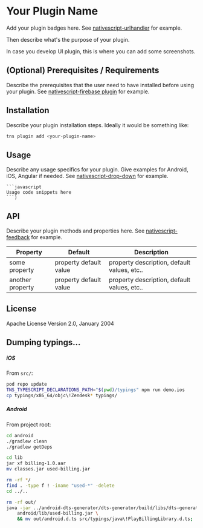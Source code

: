 # Your Plugin Name

Add your plugin badges here. See [nativescript-urlhandler](https://github.com/hypery2k/nativescript-urlhandler) for example.

Then describe what's the purpose of your plugin. 

In case you develop UI plugin, this is where you can add some screenshots.

## (Optional) Prerequisites / Requirements

Describe the prerequisites that the user need to have installed before using your plugin. See [nativescript-firebase plugin](https://github.com/eddyverbruggen/nativescript-plugin-firebase) for example.

## Installation

Describe your plugin installation steps. Ideally it would be something like:

```javascript
tns plugin add <your-plugin-name>
```

## Usage 

Describe any usage specifics for your plugin. Give examples for Android, iOS, Angular if needed. See [nativescript-drop-down](https://www.npmjs.com/package/nativescript-drop-down) for example.
	
	```javascript
    Usage code snippets here
    ```)

## API

Describe your plugin methods and properties here. See [nativescript-feedback](https://github.com/EddyVerbruggen/nativescript-feedback) for example.
    
| Property | Default | Description |
| --- | --- | --- |
| some property | property default value | property description, default values, etc.. |
| another property | property default value | property description, default values, etc.. |
    
## License

Apache License Version 2.0, January 2004

## Dumping typings...
##### iOS
From `src/`:
```sh
pod repo update
TNS_TYPESCRIPT_DECLARATIONS_PATH="$(pwd)/typings" npm run demo.ios
cp typings/x86_64/objc\!Zendesk* typings/
```

##### Android
From project root:
```sh
cd android
./gradlew clean
./gradlew getDeps

cd lib
jar xf billing-1.0.aar
mv classes.jar used-billing.jar

rm -rf */
find . -type f ! -iname "used-*" -delete
cd ../..

rm -rf out/
java -jar ../android-dts-generator/dts-generator/build/libs/dts-generator.jar -input \
    android/lib/used-billing.jar \
    && mv out/android.d.ts src/typings/java\!PlayBillingLibrary.d.ts;
```

